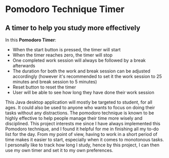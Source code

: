 # Pomodoro Technique Timer

## A timer to help you study more effectively

In this **Pomodoro Timer**:
- When the start button is pressed, the timer will start
- When the timer reaches zero, the timer will stop
- One completed work session will always be followed by a break afterwards
- The duration for both the work and break session can be adjusted accordingly
  (however it's recommended to set it the work session to 25 minutes and break session to 5 minutes)
- Reset button to reset the timer
- User will be able to see how long they have done their work session

This Java desktop application will mostly be targeted to student, for all ages. 
It could also be used to anyone who wants to focus on doing their tasks without any distractions.
The pomodoro technique is known to be highly effective to help people manage their time
more wisely and disciplined. This project interests me since I have always implemented
this Pomodoro technique, and I found it helpful for me in finishing all my to-do list for the day.
From my point of view, having to work in a short period of time makes it easier to start, especially when it 
comes to monotonous tasks. I personally like to track how long I study, hence by this project, I can then 
use my own timer and set it to my own preferences.
